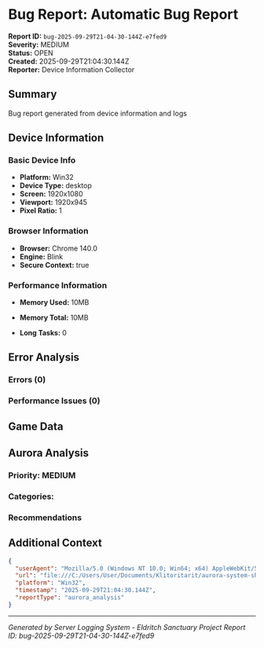 # Bug Report: Automatic Bug Report

**Report ID:** `bug-2025-09-29T21-04-30-144Z-e7fed9`  
**Severity:** MEDIUM  
**Status:** OPEN  
**Created:** 2025-09-29T21:04:30.144Z  
**Reporter:** Device Information Collector  

## Summary
Bug report generated from device information and logs

## Device Information

### Basic Device Info
- **Platform:** Win32
- **Device Type:** desktop
- **Screen:** 1920x1080
- **Viewport:** 1920x945
- **Pixel Ratio:** 1

### Browser Information
- **Browser:** Chrome 140.0
- **Engine:** Blink
- **Secure Context:** true

### Performance Information

- **Memory Used:** 10MB
- **Memory Total:** 10MB

- **Long Tasks:** 0

## Error Analysis

### Errors (0)


### Performance Issues (0)


## Game Data




## Aurora Analysis

### Priority: MEDIUM
### Categories: 

### Recommendations


## Additional Context
```json
{
  "userAgent": "Mozilla/5.0 (Windows NT 10.0; Win64; x64) AppleWebKit/537.36 (KHTML, like Gecko) Chrome/140.0.0.0 Safari/537.36",
  "url": "file:///C:/Users/User/Documents/Klitoritarit/aurora-system-showcase.html",
  "platform": "Win32",
  "timestamp": "2025-09-29T21:04:30.144Z",
  "reportType": "aurora_analysis"
}
```

---
*Generated by Server Logging System - Eldritch Sanctuary Project*
*Report ID: bug-2025-09-29T21-04-30-144Z-e7fed9*
